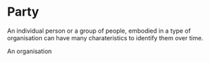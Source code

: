 # Party

An individual person or a group of people, embodied in a type of organisation can have many charateristics to identify them over time. 

An organisation 
